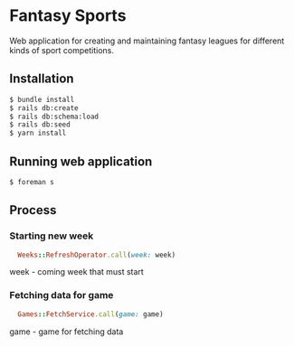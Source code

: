 # Fantasy Sports

Web application for creating and maintaining fantasy leagues for different kinds of sport competitions.

## Installation

```bash
$ bundle install
$ rails db:create
$ rails db:schema:load
$ rails db:seed
$ yarn install
```

## Running web application

```bash
$ foreman s
```

## Process

### Starting new week

```ruby
  Weeks::RefreshOperator.call(week: week)
```
week - coming week that must start

### Fetching data for game

```ruby
  Games::FetchService.call(game: game)
```
game - game for fetching data
